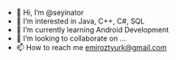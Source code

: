 - 👋 Hi, I’m @seyinator
- 👀 I’m interested in Java, C++, C#, SQL 
- 🌱 I’m currently learning Android Development
- 💞️ I’m looking to collaborate on ...
- 📫 How to reach me emiroztyurk@gmail.com

<!---
seyinator/seyinator is a ✨ special ✨ repository because its `README.md` (this file) appears on your GitHub profile.
You can click the Preview link to take a look at your changes.
--->
